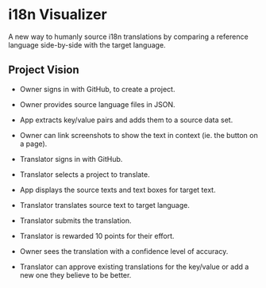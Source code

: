 # i18n Visualizer
A new way to humanly source i18n translations by comparing a reference language side-by-side with the target language.

## Project Vision
- Owner signs in with GitHub, to create a project.
- Owner provides source language files in JSON.
- App extracts key/value pairs and adds them to a source data set.
- Owner can link screenshots to show the text in context (ie. the button on a page).

- Translator signs in with GitHub.
- Translator selects a project to translate.
- App displays the source texts and text boxes for target text.
- Translator translates source text to target language.
- Translator submits the translation.
- Translator is rewarded 10 points for their effort.

- Owner sees the translation with a confidence level of accuracy.
- Translator can approve existing translations for the key/value or add a new one they believe to be better.
